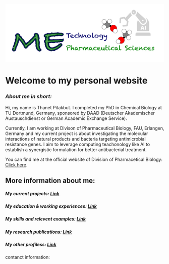 ![](/images/cv-header.png)

# Welcome to my personal website


### *About me in short:*

Hi, my name is Thanet Pitakbut. I completed my PhD in Chemical Biology at TU Dortmund, Germany, sponsored by DAAD (Deutscher Akademischer Austauschdienst or German Academic Exchange Service). 


Currently, I am working at Divison of Pharmaceutical Biology, FAU, Erlangen, Germany and my current project is about investigating the molecular interactions of natural products and bacteria targeting antimicrobial resistance genes. I aim to leverage computing teachonology like AI to establish a synergistic formulation for better antibacterial treatment. 


You can find me at the official website of Division of Pharmacetical Biology: [Click here](https://www.pharmbio.nat.fau.de/person/685/).

## More information about me:

##### My current projects: [Link]()


##### My education & working experiences: [Link]()


##### My skills and relevent examples: [Link]()


##### My research publications: [Link]()


##### My other profiless: [Link]()



contanct information: 


